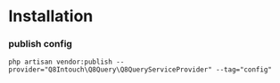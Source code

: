 
# Installation 

### publish config 
`php artisan vendor:publish --provider="Q8Intouch\Q8Query\Q8QueryServiceProvider" --tag="config"`

